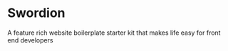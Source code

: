 # Swordion
A feature rich website boilerplate starter kit that makes life easy for front end developers
